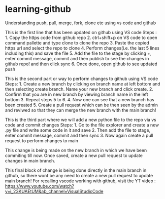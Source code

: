 # learning-github
Understanding push, pull, merge, fork, clone etc using vs code and github

This is the first line that has been updated on github using VS code
Steps : 1. Copy the https code from github repo
        2. ctrl+shift+p on VS code to open command pallette and type clone to clone the repo
        3. Paste the copied https url and select the repo to clone
        4. Perform changes(i.e. the last 5 lines including this) and save the file
        5. Add the file to the stage by clicking +, enter commit message, commit and then publish to see the changes in github repo! and then click sync
        6. Once done, open github to see updated push 


This is the second part or way to perform changes to github using VS code
Steps: 1. Create a new branch by clicking on branch name at left bottom and then selecting
        create branch. Name your new branch and click create.
       2. Confirm that you are in new branch by viewing branch name in the left bottom
       3. Repeat steps 5 to 6.
       4. Now one can see that a new branch has been created
       5. Create a pull request which can be then seen by the admin and reviwed so that they can merge the new branch with the main branch!

This is the third part where we will add a new python file to the repo via vs code and commit changes
Steps: 1. Go to the file explorer and create a new .py file and write some code in it and save
       2. Then add the file to stage, enter commit message, commit and then sync
       3. Now again create a pull request to perform changes to main
       
This change is being made on the new branch in which we have been commiting till now. Once saved, create a new pull request to update changes in main branch.

This final block of change is being done directly in the main branch in github, so there wont be any need to create a new pull request to update main branch!
For recalling vscode working with github, visit the YT video : https://www.youtube.com/watch?v=i_23KUAEtUM&ab_channel=VisualStudioCode
